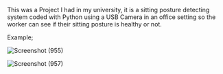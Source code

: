 This was a Project I had in my university, it is a sitting posture detecting system coded with Python using a USB Camera in an office setting so the worker can see if their sitting  posture is healthy or not.

Example;


![Screenshot (955)](https://github.com/user-attachments/assets/47144df9-c64d-4bf8-a57a-ed200605e194)

![Screenshot (957)](https://github.com/user-attachments/assets/525fe2d1-e8eb-41be-b120-88dc8bbdd86f)
